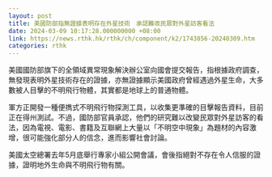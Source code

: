 ```yaml
---
layout: post
title: 美國防部指無證據表明存在外星技術　承認難改民眾對外星訪客看法
date: 2024-03-09 10:17:28.000000000 +08:00
link: https://news.rthk.hk/rthk/ch/component/k2/1743856-20240309.htm
categories: rthk
---
```


美國國防部旗下的全領域異常現象解決辦公室向國會提交報告，指根據政府調查，無發現表明外星技術存在的證據，亦無證據顯示美國政府曾經遇過外星生命，大多數被人目擊的不明飛行物體，其實都是地球上的普通物體。

軍方正開發一種便擕式不明飛行物探測工具，以收集更準確的目擊報告資料，目前正在得州測試。不過，國防部官員承認，他們的研究難以改變民眾對外星訪客的看法，因為電視、電影、書籍及互聯網上大量以「不明空中現象」為題材的內容激增，很可能強化部分人的信念，進而影響社會討論。

美國太空總署去年5月底舉行專家小組公開會議，會後指絕對不存在令人信服的證據，證明地外生命與不明飛行物有關。
